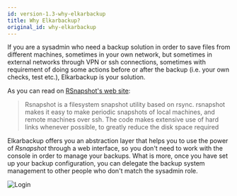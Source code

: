 ```yaml
---
id: version-1.3-why-elkarbackup
title: Why Elkarbackup?
original_id: why-elkarbackup
---
```


If you are a sysadmin who need a backup solution in order to save files from different machines, sometimes in your own network, but sometimes in external networks through VPN or ssh connections, sometimes with requirement of doing some actions before or after the backup (i.e. your own checks, test etc.), Elkarbackup is your solution.

As you can read on [RSnapshot's web site](http://rsnapshot.org):

> Rsnapshot is a filesystem snapshot utility based on rsync. rsnapshot makes it easy to make periodic 
> snapshots of local machines, and remote machines over ssh. The code makes extensive use of hard links 
> whenever possible, to greatly reduce the disk space required

Elkarbackup offers you an abstraction layer that helps you to use the power of *Rsnapshot* through a web interface, so you don't need to work with the console in order to manage your backups. What is more, once you have set up your backup configuration, you can delegate the backup system management to other people who don't match the sysadmin role.

![Login](assets/screenshots/overview_01.png)
